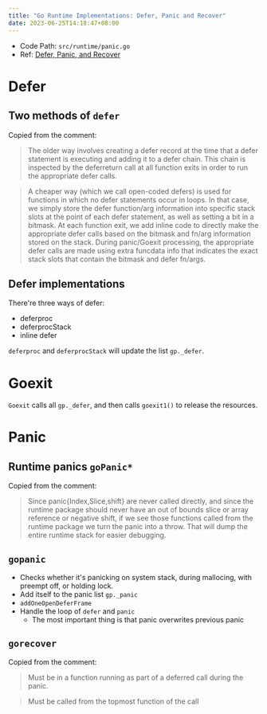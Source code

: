 ```yaml
---
title: "Go Runtime Implementations: Defer, Panic and Recover"
date: 2023-06-25T14:18:47+08:00
---
```


- Code Path: `src/runtime/panic.go`
- Ref: [Defer, Panic, and Recover](https://go.dev/blog/defer-panic-and-recover)

# Defer

## Two methods of `defer`

Copied from the comment:

> The older way involves creating a
> defer record at the time that a defer statement is executing and adding it to a
> defer chain. This chain is inspected by the deferreturn call at all function
> exits in order to run the appropriate defer calls.

> A cheaper way (which we call open-coded defers) is used for functions in which no defer statements occur in
> loops. In that case, we simply store the defer function/arg information into
> specific stack slots at the point of each defer statement, as well as setting a
> bit in a bitmask. At each function exit, we add inline code to directly make
> the appropriate defer calls based on the bitmask and fn/arg information stored
> on the stack. During panic/Goexit processing, the appropriate defer calls are
> made using extra funcdata info that indicates the exact stack slots that
> contain the bitmask and defer fn/args.

## Defer implementations

There're three ways of defer:

- deferproc
- deferprocStack
- inline defer

`deferproc` and `deferprocStack` will update the list `gp._defer`.

# Goexit

`Goexit` calls all `gp._defer`, and then calls `goexit1()` to release the resources.

# Panic

## Runtime panics `goPanic*`

Copied from the comment:

> Since panic{Index,Slice,shift} are never called directly, and
> since the runtime package should never have an out of bounds slice
> or array reference or negative shift, if we see those functions called from the
> runtime package we turn the panic into a throw. That will dump the
> entire runtime stack for easier debugging.

## `gopanic`

- Checks whether it's panicking on system stack, during mallocing, with preempt off, or holding lock.
- Add itself to the panic list `gp._panic`
- `addOneOpenDeferFrame`
- Handle the loop of `defer` and `panic`
  - The most important thing is that panic overwrites previous panic

## `gorecover`

Copied from the comment:

> Must be in a function running as part of a deferred call during the panic.

> Must be called from the topmost function of the call
